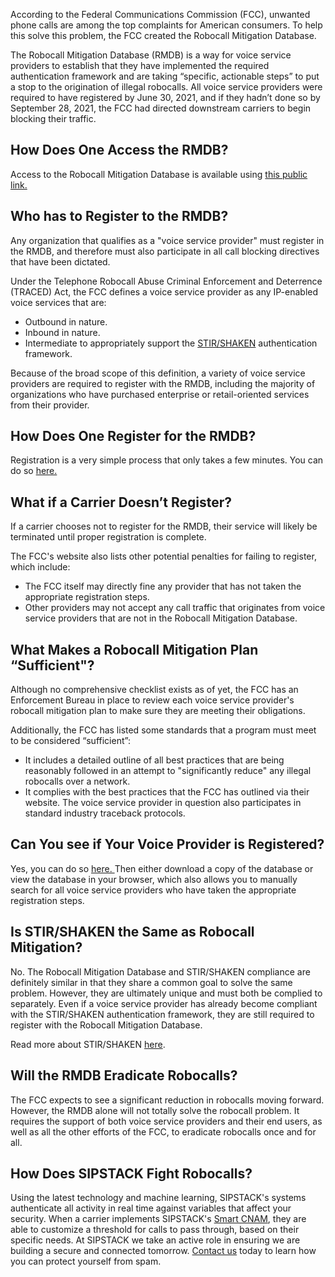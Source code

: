 According to the Federal Communications Commission (FCC), unwanted phone calls are among the top complaints for American consumers. To help this solve this problem, the FCC created the Robocall Mitigation Database.

The Robocall Mitigation Database (RMDB) is a way for voice service providers to establish that they have implemented the required authentication framework and are taking “specific, actionable steps” to put a stop to the origination of illegal robocalls. All voice service providers were required to have registered by June 30, 2021, and if they hadn’t done so by September 28, 2021, the FCC had directed downstream carriers to begin blocking their traffic.

## How Does One Access the RMDB?

Access to the Robocall Mitigation Database is available using <a href= 'https://fccprod.servicenowservices.com/rmd?id=rmd_welcome/' target="_blank"> this public link. </a>

## Who has to Register to the RMDB?
Any organization that qualifies as a "voice service provider" must register in the RMDB, and therefore must also participate in all call blocking directives that have been dictated.

Under the Telephone Robocall Abuse Criminal Enforcement and Deterrence (TRACED) Act, the FCC defines a voice service provider as any IP-enabled voice services that are:

- Outbound in nature.
- Inbound in nature.
- Intermediate to appropriately support the [STIR/SHAKEN](https://www.sipstack.com/resources/knowledge-base/regulatory/what-is-stir-shaken/) authentication framework.

Because of the broad scope of this definition, a variety of voice service providers are required to register with the RMDB, including the majority of organizations who have purchased enterprise or retail-oriented services from their provider.

## How Does One Register for the RMDB?

Registration is a very simple process that only takes a few minutes. You can do so <a href= 'https://fccprod.servicenowservices.com/rmd?id=rmd_welcome' target="_blank"> here. </a>   

## What if a Carrier Doesn’t Register?
If a carrier chooses not to register for the RMDB, their service will likely be terminated until proper registration is complete.

The FCC's website also lists other potential penalties for failing to register, which include:

- The FCC itself may directly fine any provider that has not taken the appropriate registration steps.
- Other providers may not accept any call traffic that originates from voice service providers that are not in the Robocall Mitigation Database.

## What Makes a Robocall Mitigation Plan “Sufficient"?
Although no comprehensive checklist exists as of yet, the FCC has an Enforcement Bureau in place to review each voice service provider's robocall mitigation plan to make sure they are meeting their obligations.

Additionally, the FCC has listed some standards that a program must meet to be considered “sufficient”:

- It includes a detailed outline of all best practices that are being reasonably followed in an attempt to "significantly reduce" any illegal robocalls over a network.
- It complies with the best practices that the FCC has outlined via their website.
The voice service provider in question also participates in standard industry traceback protocols.

## Can You see if Your Voice Provider is Registered?

Yes, you can do so <a href= 'https://fccprod.servicenowservices.com/rmd?id=rmd_welcome/' target="_blank"> here. </a> Then either download a copy of the database or view the database in your browser, which also allows you to manually search for all voice service providers who have taken the appropriate registration steps.

## Is STIR/SHAKEN the Same as Robocall Mitigation?
No. The Robocall Mitigation Database and STIR/SHAKEN compliance are definitely similar in that they share a common goal to solve the same problem. However, they are ultimately unique and must both be complied to separately. Even if a voice service provider has already become compliant with the STIR/SHAKEN authentication framework, they are still required to register with the Robocall Mitigation Database.

Read more about STIR/SHAKEN [here](https://www.sipstack.com/resources/knowledge-base/regulatory/what-is-stir-shaken/). 

## Will the RMDB Eradicate Robocalls?
The FCC expects to see a significant reduction in robocalls moving forward. However, the RMDB alone will not totally solve the robocall problem. It requires the support of both voice service providers and their end users, as well as all the other efforts of the FCC, to eradicate robocalls once and for all.

## How Does SIPSTACK Fight Robocalls?
Using the latest technology and machine learning, SIPSTACK's systems authenticate all activity in real time against variables that affect your security. When a carrier implements SIPSTACK's [Smart CNAM](https://www.sipstack.com/products/smart-cnam), they are able to customize a threshold for calls to pass through, based on their specific needs. At SIPSTACK we take an active role in ensuring we are building a secure and connected tomorrow. [Contact us](https://www.sipstack.com/contact/us) today to learn how you can protect yourself from spam.
